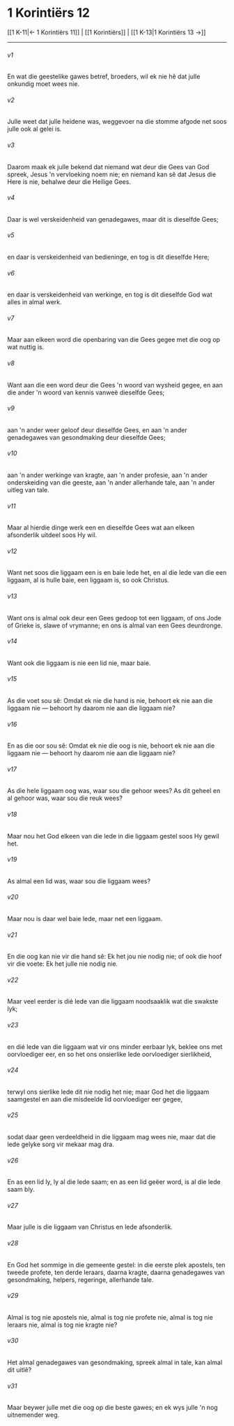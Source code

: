 # 1 Korintiërs 12

[[1 K-11|← 1 Korintiërs 11]] | [[1 Korintiërs]] | [[1 K-13|1 Korintiërs 13 →]]
***

###### v1
En wat die geestelike gawes betref, broeders, wil ek nie hê dat julle onkundig moet wees nie. 
###### v2
Julle weet dat julle heidene was, weggevoer na die stomme afgode net soos julle ook al gelei is. 
###### v3
Daarom maak ek julle bekend dat niemand wat deur die Gees van God spreek, Jesus 'n vervloeking noem nie; en niemand kan sê dat Jesus die Here is nie, behalwe deur die Heilige Gees. 
###### v4
Daar is wel verskeidenheid van genadegawes, maar dit is dieselfde Gees; 
###### v5
en daar is verskeidenheid van bedieninge, en tog is dit dieselfde Here; 
###### v6
en daar is verskeidenheid van werkinge, en tog is dit dieselfde God wat alles in almal werk. 
###### v7
Maar aan elkeen word die openbaring van die Gees gegee met die oog op wat nuttig is. 
###### v8
Want aan die een word deur die Gees 'n woord van wysheid gegee, en aan die ander 'n woord van kennis vanweë dieselfde Gees; 
###### v9
aan 'n ander weer geloof deur dieselfde Gees, en aan 'n ander genadegawes van gesondmaking deur dieselfde Gees; 
###### v10
aan 'n ander werkinge van kragte, aan 'n ander profesie, aan 'n ander onderskeiding van die geeste, aan 'n ander allerhande tale, aan 'n ander uitleg van tale. 
###### v11
Maar al hierdie dinge werk een en dieselfde Gees wat aan elkeen afsonderlik uitdeel soos Hy wil. 
###### v12
Want net soos die liggaam een is en baie lede het, en al die lede van die een liggaam, al is hulle baie, een liggaam is, so ook Christus. 
###### v13
Want ons is almal ook deur een Gees gedoop tot een liggaam, of ons Jode of Grieke is, slawe of vrymanne; en ons is almal van een Gees deurdronge. 
###### v14
Want ook die liggaam is nie een lid nie, maar baie. 
###### v15
As die voet sou sê: Omdat ek nie die hand is nie, behoort ek nie aan die liggaam nie — behoort hy daarom nie aan die liggaam nie? 
###### v16
En as die oor sou sê: Omdat ek nie die oog is nie, behoort ek nie aan die liggaam nie — behoort hy daarom nie aan die liggaam nie? 
###### v17
As die hele liggaam oog was, waar sou die gehoor wees? As dit geheel en al gehoor was, waar sou die reuk wees? 
###### v18
Maar nou het God elkeen van die lede in die liggaam gestel soos Hy gewil het. 
###### v19
As almal een lid was, waar sou die liggaam wees? 
###### v20
Maar nou is daar wel baie lede, maar net een liggaam. 
###### v21
En die oog kan nie vir die hand sê: Ek het jou nie nodig nie; of ook die hoof vir die voete: Ek het julle nie nodig nie. 
###### v22
Maar veel eerder is dié lede van die liggaam noodsaaklik wat die swakste lyk; 
###### v23
en dié lede van die liggaam wat vir ons minder eerbaar lyk, beklee ons met oorvloediger eer, en so het ons onsierlike lede oorvloediger sierlikheid, 
###### v24
terwyl ons sierlike lede dit nie nodig het nie; maar God het die liggaam saamgestel en aan die misdeelde lid oorvloediger eer gegee, 
###### v25
sodat daar geen verdeeldheid in die liggaam mag wees nie, maar dat die lede gelyke sorg vir mekaar mag dra. 
###### v26
En as een lid ly, ly al die lede saam; en as een lid geëer word, is al die lede saam bly. 
###### v27
Maar julle is die liggaam van Christus en lede afsonderlik. 
###### v28
En God het sommige in die gemeente gestel: in die eerste plek apostels, ten tweede profete, ten derde leraars, daarna kragte, daarna genadegawes van gesondmaking, helpers, regeringe, allerhande tale. 
###### v29
Almal is tog nie apostels nie, almal is tog nie profete nie, almal is tog nie leraars nie, almal is tog nie kragte nie? 
###### v30
Het almal genadegawes van gesondmaking, spreek almal in tale, kan almal dit uitlê? 
###### v31
Maar beywer julle met die oog op die beste gawes; en ek wys julle 'n nog uitnemender weg. 

